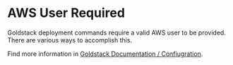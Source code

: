 # AWS User Required

Goldstack deployment commands require a valid AWS user to be provided. There are various ways to accomplish this.

Find more information in [Goldstack Documentation / Confiugration](https://docs.goldstack.party/docs/goldstack/configuration#aws-configuration).
